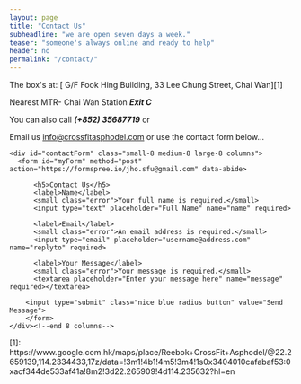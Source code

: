 ```yaml
---
layout: page
title: "Contact Us"
subheadline: "we are open seven days a week."
teaser: "someone's always online and ready to help"
header: no
permalink: "/contact/"
---
```

The box's at: [ G/F Fook Hing Building, 33 Lee Chung Street, Chai Wan][1]

Nearest MTR- Chai Wan Station **_Exit C_**

You can also call **_(+852) 35687719_** or

Email us [info@crossfitasphodel.com](mailto:info@crossfitasphodel.com) or use the contact form below...

<div class="row">

    <div id="contactForm" class="small-8 medium-8 large-8 columns">
      <form id="myForm" method="post" action="https://formspree.io/jho.sfu@gmail.com" data-abide>  

          <h5>Contact Us</h5>
          <label>Name</label>
          <small class="error">Your full name is required.</small>
          <input type="text" placeholder="Full Name" name="name" required>

          <label>Email</label>
          <small class="error">An email address is required.</small>
          <input type="email" placeholder="username@address.com" name="replyto" required>

          <label>Your Message</label>
          <small class="error">Your message is required.</small>
          <textarea placeholder="Enter your message here" name="message" required></textarea>

        <input type="submit" class="nice blue radius button" value="Send Message">
        </form>
    </div><!--end 8 columns-->
</div>
[1]: https://www.google.com.hk/maps/place/Reebok+CrossFit+Asphodel/@22.2659139,114.2334433,17z/data=!3m1!4b1!4m5!3m4!1s0x3404010cafabaf53:0xacf344de533af41a!8m2!3d22.265909!4d114.235632?hl=en
